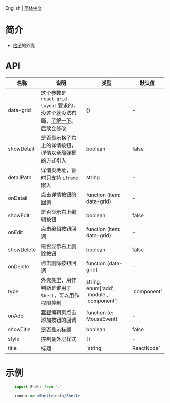 English | [简体中文](./README-zh_CN.md)

# 简介

- [格子](../Grid/README-zh_CN.md)的外壳

# API  

| 名称 | 说明 | 类型 | 默认值 |
| --- | --- | --- | --- |
| data-grid | 这个参数是 `react-grid-layout` 要求的，没这个就没法布局，[了解一下](https://github.com/STRML/react-grid-layout#grid-item-props)。后续会修改 | {} | - |
| showDetail | 是否显示格子右上的详情按钮，详情以全局弹框的方式引入 | boolean | false |
| detailPath | 详情页地址，暂时只支持 `iframe` 嵌入 | string | - |
| onDetail | 点击详情按钮的回调 | function (item: data-grid) | - |
| showEdit | 是否显示右上编辑按钮 | boolean | false |
| onEdit | 点击编辑按钮回调 | function (item: data-grid) | - |
| showDelete | 是否显示右上删除按钮 | boolean | false |
| onDelete | 点击删除按钮回调 | function (data-grid) | - |
| type | 外壳类型，用作判断是谁用了 `Shell`，可以用作权限控制 | string, enum['add', 'module', 'component'] | 'component' |
| onAdd | [套餐](http://www.baidu.com)编辑页点击添加按钮的回调 | function (e: MouseEvent) | - |
| showTitle | 是否显示标题 | boolean | false |
| style | 控制最外层样式 | {} | - |
| title | 标题 | `string | ReactNode` | - |

# 示例

``` jsx
    import Shell from '.'

    render => <Shell>test</Shell>
```